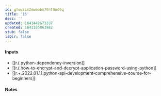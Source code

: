 ```yaml
---
id: gfswzix2mwmobm78nt0od6q
title: '15'
desc: ''
updated: 1641442673397
created: 1641105063982
stub: false
isDir: false
---
```


#### Inputs

- [[r.(.python-dependency-inversion]]
- [[r.(.how-to-encrypt-and-decrypt-application-password-using-python]]
- [[r.+.2022.01.11.python-api-development-comprehensive-course-for-beginners]]

#### Notes

